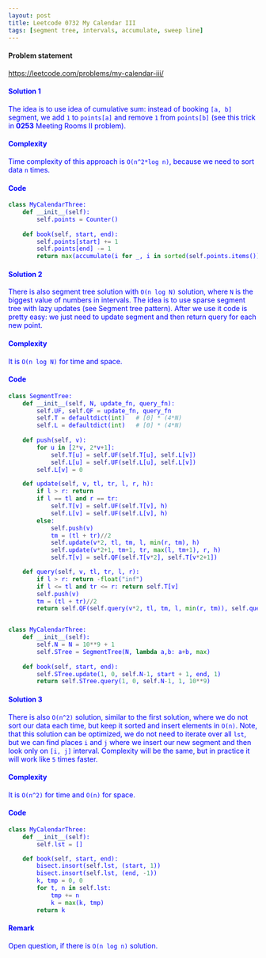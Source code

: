 ```yaml
---
layout: post
title: Leetcode 0732 My Calendar III
tags: [segment tree, intervals, accumulate, sweep line]
---
```


#### Problem statement

<a href="https://leetcode.com/problems/my-calendar-iii/"> <font color = blue>https://leetcode.com/problems/my-calendar-iii/

#### Solution 1
The idea is to use idea of cumulative sum: instead of booking `[a, b]` segment, we add `1` to `points[a]` and remove `1` from `points[b]` (see this trick in **0253** Meeting Rooms II problem).

#### Complexity
Time complexity of this approach is `O(n^2*log n)`, because we need to sort data `n` times.

#### Code
```python
class MyCalendarThree:
    def __init__(self):
        self.points = Counter()
        
    def book(self, start, end):
        self.points[start] += 1
        self.points[end] -= 1
        return max(accumulate(i for _, i in sorted(self.points.items())))
```

#### Solution 2
There is also segment tree solution with `O(n log N)` solution, where `N` is the biggest value of numbers in intervals. The idea is to use sparse segment tree with lazy updates (see Segment tree pattern). After we use it code is pretty easy: we just need to update segment and then return query for each new point.

#### Complexity
It is `O(n log N)` for time and space.

#### Code
```python
class SegmentTree:
    def __init__(self, N, update_fn, query_fn):
        self.UF, self.QF = update_fn, query_fn
        self.T = defaultdict(int)   # [0] * (4*N)
        self.L = defaultdict(int)   # [0] * (4*N)
    
    def push(self, v):
        for u in [2*v, 2*v+1]:
            self.T[u] = self.UF(self.T[u], self.L[v])
            self.L[u] = self.UF(self.L[u], self.L[v])
        self.L[v] = 0

    def update(self, v, tl, tr, l, r, h):
        if l > r: return
        if l == tl and r == tr:
            self.T[v] = self.UF(self.T[v], h)
            self.L[v] = self.UF(self.L[v], h)
        else:
            self.push(v)
            tm = (tl + tr)//2
            self.update(v*2, tl, tm, l, min(r, tm), h)
            self.update(v*2+1, tm+1, tr, max(l, tm+1), r, h)
            self.T[v] = self.QF(self.T[v*2], self.T[v*2+1])

    def query(self, v, tl, tr, l, r):
        if l > r: return -float("inf")
        if l <= tl and tr <= r: return self.T[v]
        self.push(v)
        tm = (tl + tr)//2
        return self.QF(self.query(v*2, tl, tm, l, min(r, tm)), self.query(v*2+1, tm+1, tr, max(l, tm+1), r))


class MyCalendarThree:
    def __init__(self):
        self.N = N = 10**9 + 1
        self.STree = SegmentTree(N, lambda a,b: a+b, max)
        
    def book(self, start, end):
        self.STree.update(1, 0, self.N-1, start + 1, end, 1)
        return self.STree.query(1, 0, self.N-1, 1, 10**9)
```

#### Solution 3
There is also `O(n^2)` solution, similar to the first solution, where we do not sort our data each time, but keep it sorted and insert elements in `O(n)`. Note, that this solution can be optimized, we do not need to iterate over all `lst`, but we can find places `i` and `j` where we insert our new segment and then look only on `[i, j]` interval. Complexity will be the same, but in practice it will work like `5` times faster.

#### Complexity
It is `O(n^2)` for time and `O(n)` for space.

#### Code
```python
class MyCalendarThree:
    def __init__(self):
        self.lst = []

    def book(self, start, end):
        bisect.insort(self.lst, (start, 1))
        bisect.insort(self.lst, (end, -1))
        k, tmp = 0, 0
        for t, n in self.lst:
            tmp += n
            k = max(k, tmp)
        return k
```

#### Remark
Open question, if there is `O(n log n)` solution.

